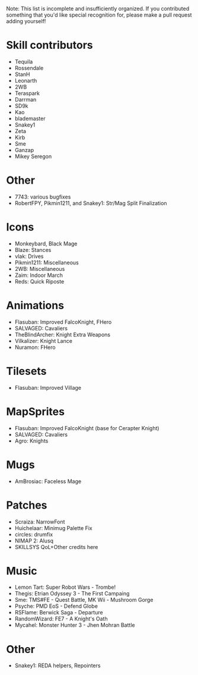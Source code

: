 Note: This list is incomplete and insufficiently organized. If you contributed
something that you'd like special recognition for, please make a pull request
adding yourself!

# Skill contributors

- Tequila
- Rossendale
- StanH
- Leonarth
- 2WB
- Teraspark
- Darrman
- SD9k
- Kao
- blademaster
- Snakey1
- Zeta
- Kirb
- Sme
- Ganzap
- Mikey Seregon

# Other

- 7743: various bugfixes
- RobertFPY, Pikmin1211, and Snakey1: Str/Mag Split Finalization

# Icons

- Monkeybard, Black Mage
- Blaze: Stances
- vlak: Drives
- Pikmin1211: Miscellaneous
- 2WB: Miscellaneous
- Zaim: Indoor March
- Reds: Quick Riposte

# Animations

- Flasuban: Improved FalcoKnight, FHero
- SALVAGED: Cavaliers
- TheBlindArcher: Knight Extra Weapons
- Vilkalizer: Knight Lance
- Nuramon: FHero

# Tilesets

- Flasuban: Improved Village

# MapSprites

- Flasuban: Improved FalcoKnight (base for Cerapter Knight)
- SALVAGED: Cavaliers
- Agro: Knights

# Mugs

- AmBrosiac: Faceless Mage

# Patches

- Scraiza: NarrowFont 
- Huichelaar: Minimug Palette Fix
- circles: drumfix
- NIMAP 2: Alusq
- SKILLSYS QoL+Other credits here

# Music

- Lemon Tart: Super Robot Wars - Trombe!
- Thegis: Etrian Odyssey 3 - The First Campaing
- Sme: TMS#FE - Quest Battle, MK Wii - Mushroom Gorge
- Psyche: PMD EoS - Defend Globe
- RSFlame: Berwick Saga - Departure
- RandomWizard: FE7 - A Knight's Oath
- Mycahel: Monster Hunter 3 - Jhen Mohran Battle

# Other

- Snakey1: REDA helpers, Repointers